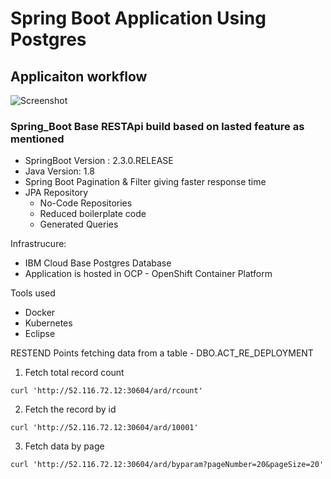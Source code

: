 # Spring Boot Application Using Postgres

## Applicaiton workflow
![Screenshot](https://github.com/Sherpa99/pearlchain-poc/blob/master/docs/images/%20springboot_app.png)
### Spring_Boot Base RESTApi build based on lasted feature as mentioned
* SpringBoot Version : 2.3.0.RELEASE
* Java Version: 1.8
* Spring Boot Pagination & Filter giving faster response time
* JPA Repository
  * No-Code Repositories
  * Reduced boilerplate code
  * Generated Queries

Infrastrucure:
* IBM Cloud Base Postgres Database
* Application is hosted in OCP - OpenShift Container Platform

Tools used
* Docker 
* Kubernetes
* Eclipse

RESTEND Points fetching data from a table - DBO.ACT_RE_DEPLOYMENT
1) Fetch total record count
```console
curl 'http://52.116.72.12:30604/ard/rcount'
```
2) Fetch the record by id
```console
curl 'http://52.116.72.12:30604/ard/10001'
```
3) Fetch data by page
```console
curl 'http://52.116.72.12:30604/ard/byparam?pageNumber=20&pageSize=20'
```